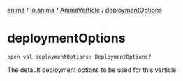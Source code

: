 [anima](../../index.md) / [io.anima](../index.md) / [AnimaVerticle](index.md) / [deploymentOptions](./deployment-options.md)

# deploymentOptions

`open val deploymentOptions: DeploymentOptions?`

The default deployment options to be used for this verticle

